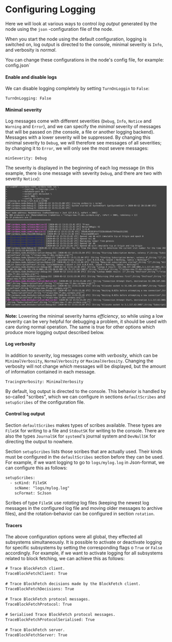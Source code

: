 # Configuring Logging

Here we will look at various ways to control _log output_ generated by the node using the `json` -configuration file of the node.

When you start the node using the default configuration, logging is switched on, log output is directed to the console, minimal severity is `Info`, and verbosity is _normal_.

You can change these configurations in the node's config file, for example: config.json`

#### Enable and disable logs
We can disable logging completely by setting `TurnOnLoggin` to `False`:

    TurnOnLogging: False


#### Minimal severity

Log messages come with different severities (`Debug`, `Info`, `Notice` and `Warning` and `Error`), and we can specify the _minimal_ severity
of messages that will be passed on (the console, a file or another logging backend). Messages with a lower severity will be suppressed. By changing this minimal severity to `Debug`, we will therefore see messages of all severities; by changing it to `Error`, we will only see the most severe messages:

    minSeverity: Debug


The severity is displayed in the beginning of each log message (in this example, there is one message with severity `Debug`,
and there are two with severity `Notice`):

   ![Severities](images/severity.png)


__Note:__ Lowering the minimal severity harms _efficiency_, so while using a low severity can be very helpful for debugging a problem, it should be used with care during normal operation. The same is true for other options which produce more logging output described below.

#### Log verbosity

In addition to _severity_, log messages come with _verbosity_, which can be `MinimalVerbosity`, `NormalVerbosity` or `MaximalVerbosity`. Changing the verbosity will not change _which_ messages will be displayed, but the amount of information contained in each message.

    TracingVerbosity: MinimalVerbosity

By default, log output is directed to the console. This behavior is handled by so-called "scribes", which we can configure in sections `defaultScribes` and `setupScribes` of the configuration file.

#### Control log output

Section `defaultScribes` makes types of scribes available. These types are `FileSK` for writing to a file and `StdoutSK` for writing to the console. There are also the types `JournalSK` for `systemd`'s journal system and `DevNullSK` for directing the output to nowhere.

Section `setupScribes` lists those scribes that are actually used. Their kinds must be configured in the `defaultScribes` section before they can be used. For example, if we want logging to go to `logs/mylog.log` in Json-format, we can configure this as follows:

    setupScribes:
      - scKind: FileSK
        scName: "logs/mylog.log"
        scFormat: ScJson

Scribes of type `FileSK` use _rotating_ log files (keeping the newest log messages in the configured log file and moving older messages to archive files), and the rotation-behavior can be configured in section `rotation`.


#### Tracers

The above configuration options were all global, they effected all subsystems simultaneously. It is possible to activate or deactivate logging for specific subsystems by setting the corresponding flags o `True` or `False` accordingly. For example, if we want to activate logging for all subsystems related to block fetching, we can achieve this as follows:

    # Trace BlockFetch client.
    TraceBlockFetchClient: True

    # Trace BlockFetch decisions made by the BlockFetch client.
    TraceBlockFetchDecisions: True

    # Trace BlockFetch protocol messages.
    TraceBlockFetchProtocol: True

    # Serialised Trace BlockFetch protocol messages.
    TraceBlockFetchProtocolSerialised: True

    # Trace BlockFetch server.
    TraceBlockFetchServer: True
